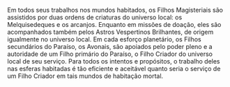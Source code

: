 ﻿Em todos seus trabalhos nos mundos habitados, os Filhos Magisteriais são assistidos por duas ordens de criaturas do universo local: os Melquisedeques e os arcanjos. Enquanto em missões de doação, eles são acompanhados também pelos Astros Vespertinos Brilhantes, de origem igualmente no universo local. Em cada esforço planetário, os Filhos secundários do Paraíso, os Avonais, são apoiados pelo poder pleno e a autoridade de um Filho primário do Paraíso, o Filho Criador do universo local de seu serviço. Para todos os intentos e propósitos, o trabalho deles nas esferas habitadas é tão eficiente e aceitável quanto seria o serviço de um Filho Criador em tais mundos de habitação mortal.